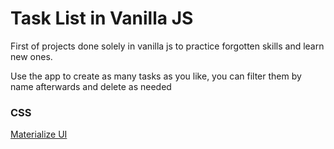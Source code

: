 # Task List in Vanilla JS

First of projects done solely in vanilla js to practice forgotten skills and learn new ones.

Use the app to create as many tasks as you like, you can filter them by name afterwards and delete as needed

### CSS

[Materialize UI](https://materializecss.com/)